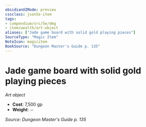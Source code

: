 ```yaml
---
obsidianUIMode: preview
cssclass: json5e-item
tags:
- compendium/src/5e/dmg
- item/wealth/art-object
aliases: ["Jade game board with solid gold playing pieces"]
SourceType: "Magic Item"
NoteIcon: magicitem
BookSource: "Dungeon Master's Guide p. 135"
---
```

# Jade game board with solid gold playing pieces
*Art object*  

- **Cost**: 7,500 gp
- **Weight**: ⏤

*Source: Dungeon Master's Guide p. 135*